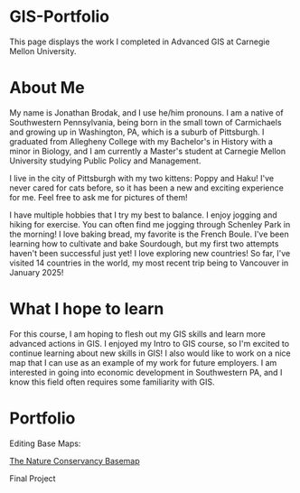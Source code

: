 # GIS-Portfolio
This page displays      the work I completed in Advanced GIS at Carnegie Mellon University.

# About Me

My name is Jonathan Brodak, and I use he/him pronouns. I am a native of Southwestern Pennsylvania, being born in the small town of Carmichaels and growing up in Washington, PA, which is a suburb of Pittsburgh. I graduated from Allegheny College with my Bachelor's in History with a minor in Biology, and I am currently a Master's student at Carnegie Mellon University studying Public Policy and Management.

I live in the city of Pittsburgh with my two kittens: Poppy and Haku! I've never cared for cats before, so it has been a new and exciting experience for me. Feel free to ask me for pictures of them!

I have multiple hobbies that I try my best to balance. I enjoy jogging and hiking for exercise. You can often find me jogging through Schenley Park in the morning! I love baking bread, my favorite is the French Boule. I've been learning how to cultivate and bake Sourdough, but my first two attempts haven't been successful just yet! I love exploring new countries! So far, I've visited 14 countries in the world, my most recent trip being to Vancouver in January 2025!

# What I hope to learn

For this course, I am hoping to flesh out my GIS skills and learn more advanced actions in GIS. I enjoyed my Intro to GIS course, so I'm excited to continue learning about new skills in GIS! I also would like to work on a nice map that I can use as an example of my work for future employers. I am interested in going into economic development in Southwestern PA, and I know this field often requires some familiarity with GIS.

# Portfolio

Editing Base Maps:

[The Nature Conservancy Basemap](Nature_Conservancy.md)

Final Project

